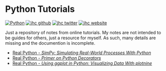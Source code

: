 # Python Tutorials

[![Python](https://img.shields.io/badge/Python-tutorials-3776AB.svg?style=flat&logo=Python)](https://www.rstudio.com)
[![jhc github](https://img.shields.io/badge/GitHub-jhrcook-181717.svg?style=flat&logo=github)](https://github.com/jhrcook)
[![jhc twitter](https://img.shields.io/badge/Twitter-@JoshDoesA-00aced.svg?style=flat&logo=twitter)](https://twitter.com/JoshDoesa)
[![jhc website](https://img.shields.io/badge/Website-Joshua_Cook-5087B2.svg?style=flat&logo=telegram)](https://joshuacook.netlify.com)

Just a repository of notes from online tutorials.
My notes are not intended to be guides for others, just a resource for myself.
As such, many details are missing and the documention is incomplete.

* [Real Python - *SimPy: Simulating Real-World Processes With Python*](./real-python_simpy.ipynb)
* [Real Python - *Primer on Python Decorators*](./real-python_decorators.ipynb)
* [Real Python - *Using ggplot in Python: Visualizing Data With plotnine*](./real-python_plotnine.ipynb)
